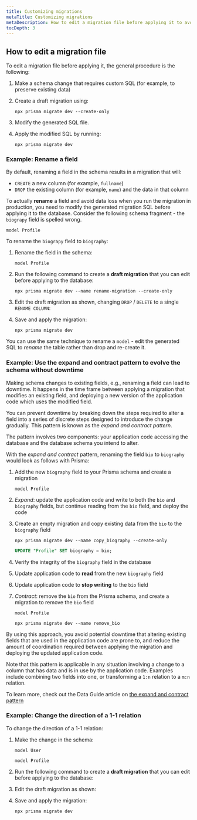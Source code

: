```yaml
---
title: Customizing migrations
metaTitle: Customizing migrations
metaDescription: How to edit a migration file before applying it to avoid data loss in production.
tocDepth: 3
---
```


## How to edit a migration file

To edit a migration file before applying it, the general procedure is the following:

1. Make a schema change that requires custom SQL (for example, to preserve existing data)
1. Create a draft migration using:

   ```terminal
   npx prisma migrate dev --create-only
   ```

1. Modify the generated SQL file.
1. Apply the modified SQL by running:

   ```terminal
   npx prisma migrate dev
   ```

### Example: Rename a field

By default, renaming a field in the schema results in a migration that will:

- `CREATE` a new column (for example, `fullname`)
- `DROP` the existing column (for example, `name`) and the data in that column

To actually **rename** a field and avoid data loss when you run the migration in production, you need to modify the generated migration SQL before applying it to the database. Consider the following schema fragment - the `biograpy` field is spelled wrong.

```prisma highlight=3;normal;
model Profile 
```

To rename the `biograpy` field to `biography`:

1. Rename the field in the schema:

   ```prisma highlight=3;delete|4;add;
   model Profile 
   ```

1. Run the following command to create a **draft migration** that you can edit before applying to the database:

   ```terminal
   npx prisma migrate dev --name rename-migration --create-only
   ```

1. Edit the draft migration as shown, changing `DROP` / `DELETE` to a single `RENAME COLUMN`:

1. Save and apply the migration:

   ```terminal
   npx prisma migrate dev
   ```

You can use the same technique to rename a `model` - edit the generated SQL to _rename_ the table rather than drop and re-create it.

### Example: Use the expand and contract pattern to evolve the schema without downtime

Making schema changes to existing fields, e.g., renaming a field can lead to downtime. It happens in the time frame between applying a migration that modifies an existing field, and deploying a new version of the application code which uses the modified field.

You can prevent downtime by breaking down the steps required to alter a field into a series of discrete steps designed to introduce the change gradually. This pattern is known as the _expand and contract pattern_.

The pattern involves two components: your application code accessing the database and the database schema you intend to alter.

With the _expand and contract_ pattern, renaming the field `bio` to `biography` would look as follows with Prisma:

1. Add the new `biography` field to your Prisma schema and create a migration

   ```prisma highlight=4;add;
   model Profile 
   ```

2. _Expand_: update the application code and write to both the `bio` and `biography` fields, but continue reading from the `bio` field, and deploy the code
3. Create an empty migration and copy existing data from the `bio` to the `biography` field

   ```terminal
   npx prisma migrate dev --name copy_biography --create-only
   ```

   ```sql file=prisma/migrations/20210420000000_copy_biography/migration.sql
   UPDATE "Profile" SET biography = bio;
   ```

4. Verify the integrity of the `biography` field in the database
5. Update application code to **read** from the new `biography` field
6. Update application code to **stop writing** to the `bio` field
7. _Contract_: remove the `bio` from the Prisma schema, and create a migration to remove the `bio` field

   ```prisma highlight=3;delete;
   model Profile 
   ```

   ```terminal
   npx prisma migrate dev --name remove_bio
   ```

By using this approach, you avoid potential downtime that altering existing fields that are used in the application code are prone to, and reduce the amount of coordination required between applying the migration and deploying the updated application code.

Note that this pattern is applicable in any situation involving a change to a column that has data and is in use by the application code. Examples include combining two fields into one, or transforming a `1:n` relation to a `m:n` relation.

To learn more, check out the Data Guide article on [the expand and contract pattern](https://www.prisma.io/dataguide/types/relational/expand-and-contract-pattern)

### Example: Change the direction of a 1-1 relation

To change the direction of a 1-1 relation:

1. Make the change in the schema:

   ```prisma
   model User 
   
   model Profile 
   ```

1. Run the following command to create a **draft migration** that you can edit before applying to the database:

1. Edit the draft migration as shown:

1. Save and apply the migration:

   ```terminal
   npx prisma migrate dev
   ```